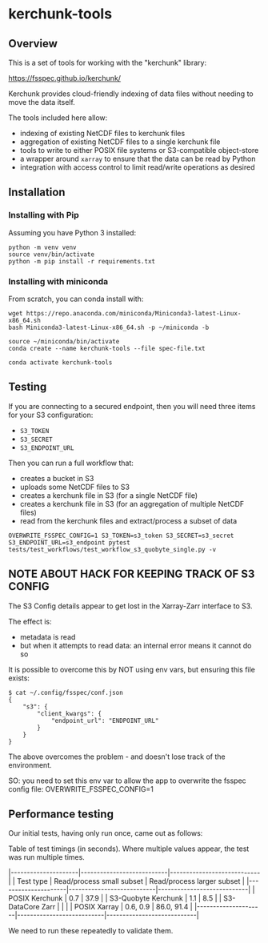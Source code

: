 # kerchunk-tools

## Overview

This is a set of tools for working with the "kerchunk" library:

 https://fsspec.github.io/kerchunk/

Kerchunk provides cloud-friendly indexing of data files without needing to move
the data itself.

The tools included here allow:
 - indexing of existing NetCDF files to kerchunk files
 - aggregation of existing NetCDF files to a single kerchunk file
 - tools to write to either POSIX file systems or S3-compatible object-store
 - a wrapper around `xarray` to ensure that the data can be read by Python
 - integration with access control to limit read/write operations as desired

## Installation

### Installing with Pip

Assuming you have Python 3 installed:

```
python -m venv venv
source venv/bin/activate
python -m pip install -r requirements.txt
```

### Installing with miniconda

From scratch, you can conda install with:

```
wget https://repo.anaconda.com/miniconda/Miniconda3-latest-Linux-x86_64.sh
bash Miniconda3-latest-Linux-x86_64.sh -p ~/miniconda -b

source ~/miniconda/bin/activate
conda create --name kerchunk-tools --file spec-file.txt

conda activate kerchunk-tools
```

## Testing

If you are connecting to a secured endpoint, then you will need three items for your S3 configuration:
 - `S3_TOKEN`
 - `S3_SECRET`
 - `S3_ENDPOINT_URL`

Then you can run a full workflow that:
 - creates a bucket in S3
 - uploads some NetCDF files to S3
 - creates a kerchunk file in S3 (for a single NetCDF file)
 - creates a kerchunk file in S3 (for an aggregation of multiple NetCDF files)
 - read from the kerchunk files and extract/process a subset of data

```
OVERWRITE_FSSPEC_CONFIG=1 S3_TOKEN=s3_token S3_SECRET=s3_secret S3_ENDPOINT_URL=s3_endpoint pytest tests/test_workflows/test_workflow_s3_quobyte_single.py -v
```

## NOTE ABOUT HACK FOR KEEPING TRACK OF S3 CONFIG

The S3 Config details appear to get lost in the Xarray-Zarr interface to S3.

The effect is:
 - metadata is read
 - but when it attempts to read data: an internal error means it cannot do so

It is possible to overcome this by NOT using env vars, but ensuring this file exists:


```
$ cat ~/.config/fsspec/conf.json
{
    "s3": {
        "client_kwargs": {
            "endpoint_url": "ENDPOINT_URL" 
        }
    }
}

```

The above overcomes the problem - and doesn't lose track of the environment.

SO: you need to set this env var to allow the app to overwrite the fsspec config file: OVERWRITE_FSSPEC_CONFIG=1


## Performance testing

Our initial tests, having only run once, came out as follows:

Table of test timings (in seconds). Where multiple values appear, the test was run multiple times.

|---------------------|---------------------------|----------------------------|
| Test type           | Read/process small subset | Read/process larger subset |
|---------------------|---------------------------|----------------------------|
| POSIX Kerchunk      |                       0.7 |                      37.9  |
| S3-Quobyte Kerchunk |                       1.1 |                       8.5  |
| S3-DataCore Zarr    |                      |                        |
| POSIX Xarray        |                  0.6, 0.9 |                 86.0, 91.4 |
|---------------------|---------------------------|----------------------------|

We need to run these repeatedly to validate them.

